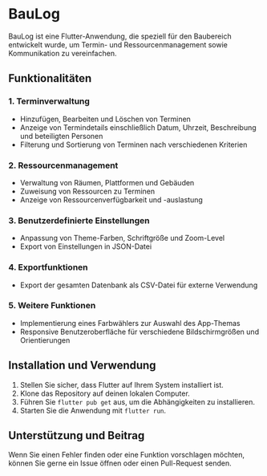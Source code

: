# BauLog

BauLog ist eine Flutter-Anwendung, die speziell für den Baubereich entwickelt wurde, um Termin- und Ressourcenmanagement sowie Kommunikation zu vereinfachen.

## Funktionalitäten

### 1. Terminverwaltung
- Hinzufügen, Bearbeiten und Löschen von Terminen
- Anzeige von Termindetails einschließlich Datum, Uhrzeit, Beschreibung und beteiligten Personen
- Filterung und Sortierung von Terminen nach verschiedenen Kriterien

### 2. Ressourcenmanagement
- Verwaltung von Räumen, Plattformen und Gebäuden
- Zuweisung von Ressourcen zu Terminen
- Anzeige von Ressourcenverfügbarkeit und -auslastung

### 3. Benutzerdefinierte Einstellungen
- Anpassung von Theme-Farben, Schriftgröße und Zoom-Level
- Export von Einstellungen in JSON-Datei

### 4. Exportfunktionen
- Export der gesamten Datenbank als CSV-Datei für externe Verwendung

### 5. Weitere Funktionen
- Implementierung eines Farbwählers zur Auswahl des App-Themas
- Responsive Benutzeroberfläche für verschiedene Bildschirmgrößen und Orientierungen

## Installation und Verwendung

1. Stellen Sie sicher, dass Flutter auf Ihrem System installiert ist.
2. Klone das Repository auf deinen lokalen Computer.
3. Führen Sie `flutter pub get` aus, um die Abhängigkeiten zu installieren.
4. Starten Sie die Anwendung mit `flutter run`.

## Unterstützung und Beitrag

Wenn Sie einen Fehler finden oder eine Funktion vorschlagen möchten, können Sie gerne ein Issue öffnen oder einen Pull-Request senden.
